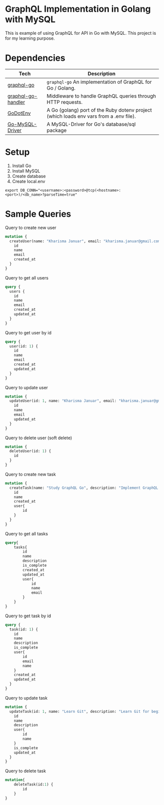 # GraphQL Implementation in Golang with MySQL
This is example of using GraphQL for API in Go with MySQL. This project is for my learning purpose.

# Dependencies

| **Tech**                                                               | **Description**                                                                                                              |
| ---------------------------------------------------------------------- | ---------------------------------------------------------------------------------------------------------------------------- |
| [graphql-go](https://github.com/graphql-go/graphql)                    | `graphql-go` An implementation of GraphQL for Go / Golang.                                                                   |
| [graphql-go-handler](https://github.com/graphql-go/graphql-go-handler) | Middleware to handle GraphQL queries through HTTP requests.                                                                  |
| [GoDotEnv](https://github.com/joho/godotenv)                           | A Go (golang) port of the Ruby dotenv project (which loads env vars from a .env file).                                       |
| [Go-MySQL-Driver](https://github.com/go-sql-driver/mysql)              | A MySQL-Driver for Go's database/sql package                                                                                 |

# Setup

1. Install Go
2. Install MySQL
3. Create database
4. Create local.env
```
export DB_CONN="<username>:<password>@tcp(<hostname>:<port>)/<db_name>?parseTime=true"
```

# Sample Queries
Query to create new user
```graphql
mutation {
  createUser(name: "Kharisma Januar", email: "kharisma.januar@gmail.com") {
    id
    name
    email
    created_at
  }
}
```
Query to get all users
```graphql
query {
  users {
    id
    name
    email
    created_at
    updated_at
  }
}
```
Query to get user by id
```graphql
query {
  user(id: 1) {
    id
    name
    email
    created_at
    updated_at
  }
}
```
Query to update user
```graphql
mutation {
  updateUser(id: 1, name: "Kharisma Januar", email: "kharisma.januar@gmail.com") {
    id
    name
    email
    updated_at
  }
}
```
Query to delete user (soft delete)
```graphql
mutation {
  deleteUser(id: 1) {
    id
  }
}
```
Query to create new task
```graphql
mutation {
  createTask(name: "Study GraphQL Go", description: "Implement GraphQL in Go", user_id:1) {
    id
    name
    created_at
    user{
        id
    }
  }
}
```
Query to get all tasks
```graphql
query{
    tasks{
        id
        name
        description
        is_complete
        created_at
        updated_at
        user{
            id
            name
            email
        }
    }
}
```
Query to get task by id
```graphql
query {
  task(id: 1) {
    id
    name
    description
    is_complete
    user{
        id
        email
        name
    }
    created_at
    updated_at
  }
}
```
Query to update task
```graphql
mutation {
  updateTask(id: 1, name: "Learn Git", description: "Learn Git for beginners", user_id:1, is_complete: true) {
    id
    name
    description
    user{
        id
        name
    }
    is_complete
    updated_at
  }
}
```
Query to delete task
```graphql
mutation{
    deleteTask(id:1) {
        id
    }
}
```

